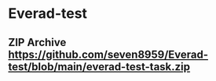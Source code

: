 # Everad-test
## ZIP Archive https://github.com/seven8959/Everad-test/blob/main/everad-test-task.zip
